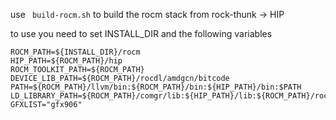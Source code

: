 use ` build-rocm.sh` to build the rocm stack from rock-thunk -> HIP

to use you need to set INSTALL_DIR and the following variables

```
ROCM_PATH=${INSTALL_DIR}/rocm
HIP_PATH=${ROCM_PATH}/hip
ROCM_TOOLKIT_PATH=${ROCM_PATH}
DEVICE_LIB_PATH=${ROCM_PATH}/rocdl/amdgcn/bitcode
PATH=${ROCM_PATH}/llvm/bin:${ROCM_PATH}/bin:${HIP_PATH}/bin:$PATH
LD_LIBRARY_PATH=${ROCM_PATH}/comgr/lib:${HIP_PATH}/lib:${ROCM_PATH}/rocrand/lib:${ROCM_PATH}/hiprand/lib:${ROCM_PATH}/lib:$LD_LIBRARY_PATH
GFXLIST="gfx906" 
```
